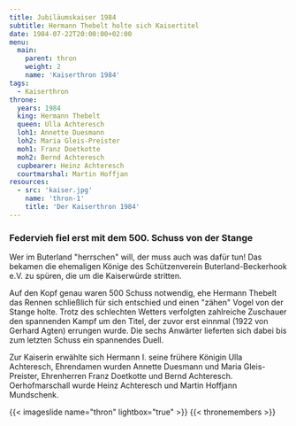 ```yaml
---
title: Jubiläumskaiser 1984  
subtitle: Hermann Thebelt holte sich Kaisertitel 
date: 1984-07-22T20:00:00+02:00
menu:
  main:
    parent: thron
    weight: 2
    name: 'Kaiserthron 1984'
tags:
  - Kaiserthron
throne:
  years: 1984
  king: Hermann Thebelt 
  queen: Ulla Achteresch
  loh1: Annette Duesmann
  loh2: Maria Gleis-Preister
  moh1: Franz Doetkotte
  moh2: Bernd Achteresch
  cupbearer: Heinz Achteresch
  courtmarshal: Martin Hoffjan
resources:
  - src: 'kaiser.jpg'
    name: 'thron-1'
    title: 'Der Kaiserthron 1984'
---
```


### Federvieh fiel erst mit dem 500. Schuss von der Stange

Wer im Buterland "herrschen" will, der muss auch was dafür tun!
Das bekamen die ehemaligen Könige des Schützenverein Buterland-Beckerhook e.V.
zu spüren, die um die Kaiserwürde stritten.

Auf den Kopf genau waren 500 Schuss notwendig, ehe Hermann Thebelt das Rennen
schließlich für sich entschied und einen "zähen" Vogel von der Stange holte.
Trotz des schlechten Wetters verfolgten zahlreiche Zuschauer den spannenden
Kampf um den Titel, der zuvor erst einnmal (1922 von Gerhard Agten) errungen wurde.
Die sechs Anwärter lieferten sich dabei bis zum letzten Schuss ein spannendes Duell.

Zur Kaiserin erwählte sich Hermann I. seine frühere Königin Ulla Achteresch,
Ehrendamen wurden Annette Duesmann und Maria Gleis-Preister,
Ehrenherren Franz Doetkotte und Bernd Achteresch.
Oerhofmarschall wurde Heinz Achteresch und Martin Hoffjann Mundschenk.

{{< imageslide name="thron" lightbox="true" >}}
{{< thronemembers >}}
